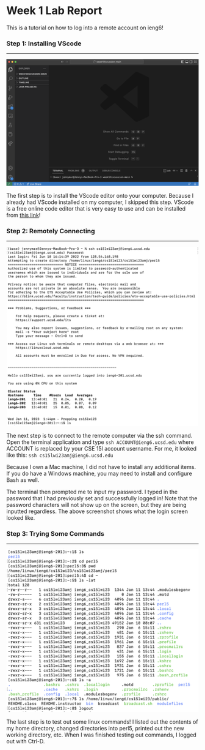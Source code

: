 # Week 1 Lab Report

This is a tutorial on how to log into a remote account on ieng6!

### Step 1: Installing VScode
---
![image](/vscodescreenshot.png)

The first step is to install the VScode editor onto your computer. Because I already had VScode installed
on my computer, I skipped this step. VScode is a free online code editor that is very easy to use and can be installed from [this link](https://code.visualstudio.com/)!


### Step 2: Remotely Connecting
---
![image](/remotelogin.png)

The next step is to connect to the remote computer via the ssh command. Open the terminal application and type 
`ssh ACCOUNT@ieng6.ucsd.edu` where ACCOUNT is replaced by your CSE 15l account username. For me, it looked like 
this: `ssh cs15lwi23amj@ieng6.ucsd.edu`

Because I own a Mac machine, I did not have to install any additional items. If you do have a Windows 
machine, you may need to install and configure Bash as well.

The terminal then prompted me to input my password. I typed in the password that I had previously set and 
successfully logged in! Note that the password characters will not show up on the screen, but they are being 
inputted regardless. The above screenshot shows what the login screen looked like. 



### Step 3: Trying Some Commands
---
![image](/terminalcommands.png)

The last step is to test out some linux commands! I listed out the contents of my home directory, 
changed directories into perl5, printed out the new working directory, etc. When I was finished testing
out commands, I logged out with Ctrl-D. 


